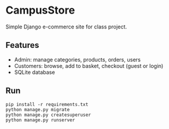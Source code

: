 
# CampusStore

Simple Django e-commerce site for class project.

## Features
- Admin: manage categories, products, orders, users
- Customers: browse, add to basket, checkout (guest or login)
- SQLite database

## Run
```
pip install -r requirements.txt
python manage.py migrate
python manage.py createsuperuser
python manage.py runserver
```
